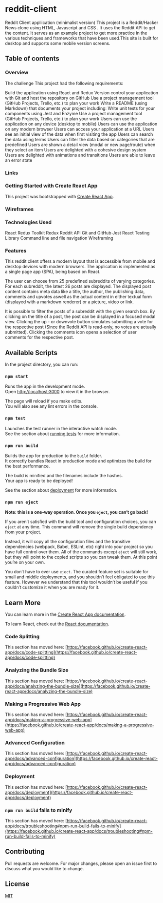 # reddit-client

Reddit Client appliication (minimalist version)
This project is a Reddit/Hacker News clone using HTML, Javascript and CSS .
It uses the Reddit API to get the content. It serves as an example project to get more practice in the various techniques and frameworks that have been used.This site is built for desktop and supports some mobile version screens.

## Table of contents

### Overview

The challenge
This project had the following requirements:

Build the application using React and Redux
Version control your application with Git and host the repository on GitHub
Use a project management tool (GitHub Projects, Trello, etc.) to plan your work
Write a README (using Markdown) that documents your project including:
Write unit tests for your components using Jest and Enzyme
Use a project management tool (GitHub Projects, Trello, etc.) to plan your work
Users can use the application on any device (desktop to mobile)
Users can use the application on any modern browser
Users can access your application at a URL
Users see an initial view of the data when first visiting the app
Users can search the data using terms
Users can filter the data based on categories that are predefined
Users are shown a detail view (modal or new page/route) when they select an item
Users are delighted with a cohesive design system
Users are delighted with animations and transitions
Users are able to leave an error state

### Links

### Getting Started with Create React App

This project was bootstrapped with [Create React App](https://github.com/facebook/create-react-app).

### Wireframes

### Technologies Used

React
Redux Toolkit
Redux
Reddit API
Git and GitHub
Jest
React Testing Library
Command line and file navigation
Wireframing

### Features

This reddit client offers a modern layout that is accessible from mobile and desktop devices with modern browsers. The application is implemented as a single page app (SPA), being based on React.

The user can choose from 25 predefined subreddits of varying categories. For each subreddit, the latest 26 posts are displayed. The displayed post content contains meta data like a title, the author, the publishing data, comments and upvotes aswell as the actual content in either textual form (displayed with a markdown renderer) or a picture, video or link.

It is possible to filter the posts of a subreddit with the given search box. By clicking on the title of a post, the post can be displayed in a focused modal view. Clicking the up - or downvote button simulates submitting a vote for the respective post (Since the Reddit API is read-only, no votes are actually submitted). Clicking the comments icon opens a selection of user comments for the respective post.

## Available Scripts

In the project directory, you can run:

### `npm start`

Runs the app in the development mode.\
Open [http://localhost:3000](http://localhost:3000) to view it in the browser.

The page will reload if you make edits.\
You will also see any lint errors in the console.

### `npm test`

Launches the test runner in the interactive watch mode.\
See the section about [running tests](https://facebook.github.io/create-react-app/docs/running-tests) for more information.

### `npm run build`

Builds the app for production to the `build` folder.\
It correctly bundles React in production mode and optimizes the build for the best performance.

The build is minified and the filenames include the hashes.\
Your app is ready to be deployed!

See the section about [deployment](https://facebook.github.io/create-react-app/docs/deployment) for more information.

### `npm run eject`

**Note: this is a one-way operation. Once you `eject`, you can’t go back!**

If you aren’t satisfied with the build tool and configuration choices, you can `eject` at any time. This command will remove the single build dependency from your project.

Instead, it will copy all the configuration files and the transitive dependencies (webpack, Babel, ESLint, etc) right into your project so you have full control over them. All of the commands except `eject` will still work, but they will point to the copied scripts so you can tweak them. At this point you’re on your own.

You don’t have to ever use `eject`. The curated feature set is suitable for small and middle deployments, and you shouldn’t feel obligated to use this feature. However we understand that this tool wouldn’t be useful if you couldn’t customize it when you are ready for it.

## Learn More

You can learn more in the [Create React App documentation](https://facebook.github.io/create-react-app/docs/getting-started).

To learn React, check out the [React documentation](https://reactjs.org/).

### Code Splitting

This section has moved here: [https://facebook.github.io/create-react-app/docs/code-splitting](https://facebook.github.io/create-react-app/docs/code-splitting)

### Analyzing the Bundle Size

This section has moved here: [https://facebook.github.io/create-react-app/docs/analyzing-the-bundle-size](https://facebook.github.io/create-react-app/docs/analyzing-the-bundle-size)

### Making a Progressive Web App

This section has moved here: [https://facebook.github.io/create-react-app/docs/making-a-progressive-web-app](https://facebook.github.io/create-react-app/docs/making-a-progressive-web-app)

### Advanced Configuration

This section has moved here: [https://facebook.github.io/create-react-app/docs/advanced-configuration](https://facebook.github.io/create-react-app/docs/advanced-configuration)

### Deployment

This section has moved here: [https://facebook.github.io/create-react-app/docs/deployment](https://facebook.github.io/create-react-app/docs/deployment)

### `npm run build` fails to minify

This section has moved here: [https://facebook.github.io/create-react-app/docs/troubleshooting#npm-run-build-fails-to-minify](https://facebook.github.io/create-react-app/docs/troubleshooting#npm-run-build-fails-to-minify)

## Contributing

Pull requests are welcome. For major changes, please open an issue first to discuss what you would like to change.

<!-- Please make sure to update tests as appropriate. -->

## License

[MIT](https://choosealicense.com/licenses/mit/)
